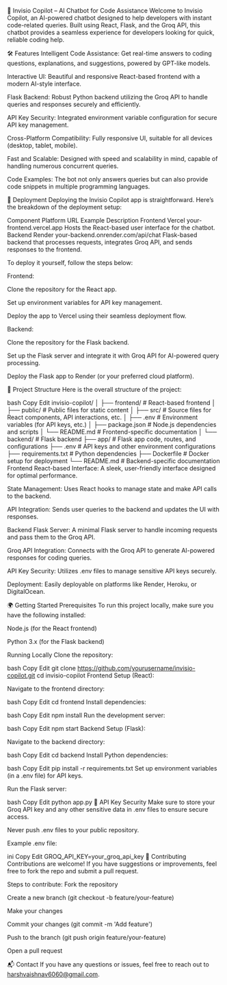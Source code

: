 🤖 Invisio Copilot – AI Chatbot for Code Assistance
Welcome to Invisio Copilot, an AI-powered chatbot designed to help developers with instant code-related queries. Built using React, Flask, and the Groq API, this chatbot provides a seamless experience for developers looking for quick, reliable coding help.

🛠️ Features
Intelligent Code Assistance: Get real-time answers to coding questions, explanations, and suggestions, powered by GPT-like models.

Interactive UI: Beautiful and responsive React-based frontend with a modern AI-style interface.

Flask Backend: Robust Python backend utilizing the Groq API to handle queries and responses securely and efficiently.

API Key Security: Integrated environment variable configuration for secure API key management.

Cross-Platform Compatibility: Fully responsive UI, suitable for all devices (desktop, tablet, mobile).

Fast and Scalable: Designed with speed and scalability in mind, capable of handling numerous concurrent queries.

Code Examples: The bot not only answers queries but can also provide code snippets in multiple programming languages.

🚀 Deployment
Deploying the Invisio Copilot app is straightforward. Here’s the breakdown of the deployment setup:

Component	Platform	URL Example	Description
Frontend	Vercel	your-frontend.vercel.app	Hosts the React-based user interface for the chatbot.
Backend	Render	your-backend.onrender.com/api/chat	Flask-based backend that processes requests, integrates Groq API, and sends responses to the frontend.

To deploy it yourself, follow the steps below:

Frontend:

Clone the repository for the React app.

Set up environment variables for API key management.

Deploy the app to Vercel using their seamless deployment flow.

Backend:

Clone the repository for the Flask backend.

Set up the Flask server and integrate it with Groq API for AI-powered query processing.

Deploy the Flask app to Render (or your preferred cloud platform).

📁 Project Structure
Here is the overall structure of the project:

bash
Copy
Edit
invisio-copilot/
│
├── frontend/                      # React-based frontend
│   ├── public/                    # Public files for static content
│   ├── src/                       # Source files for React components, API interactions, etc.
│   ├── .env                       # Environment variables (for API keys, etc.)
│   ├── package.json               # Node.js dependencies and scripts
│   └── README.md                  # Frontend-specific documentation
│
└── backend/                       # Flask backend
    ├── app/                       # Flask app code, routes, and configurations
    ├── .env                       # API keys and other environment configurations
    ├── requirements.txt           # Python dependencies
    ├── Dockerfile                 # Docker setup for deployment
    └── README.md                  # Backend-specific documentation
Frontend
React-based Interface: A sleek, user-friendly interface designed for optimal performance.

State Management: Uses React hooks to manage state and make API calls to the backend.

API Integration: Sends user queries to the backend and updates the UI with responses.

Backend
Flask Server: A minimal Flask server to handle incoming requests and pass them to the Groq API.

Groq API Integration: Connects with the Groq API to generate AI-powered responses for coding queries.

API Key Security: Utilizes .env files to manage sensitive API keys securely.

Deployment: Easily deployable on platforms like Render, Heroku, or DigitalOcean.

🌍 Getting Started
Prerequisites
To run this project locally, make sure you have the following installed:

Node.js (for the React frontend)

Python 3.x (for the Flask backend)

Running Locally
Clone the repository:

bash
Copy
Edit
git clone https://github.com/yourusername/invisio-copilot.git
cd invisio-copilot
Frontend Setup (React):

Navigate to the frontend directory:

bash
Copy
Edit
cd frontend
Install dependencies:

bash
Copy
Edit
npm install
Run the development server:

bash
Copy
Edit
npm start
Backend Setup (Flask):

Navigate to the backend directory:

bash
Copy
Edit
cd backend
Install Python dependencies:

bash
Copy
Edit
pip install -r requirements.txt
Set up environment variables (in a .env file) for API keys.

Run the Flask server:

bash
Copy
Edit
python app.py
🔐 API Key Security
Make sure to store your Groq API key and any other sensitive data in .env files to ensure secure access.

Never push .env files to your public repository.

Example .env file:

ini
Copy
Edit
GROQ_API_KEY=your_groq_api_key
👥 Contributing
Contributions are welcome! If you have suggestions or improvements, feel free to fork the repo and submit a pull request.

Steps to contribute:
Fork the repository

Create a new branch (git checkout -b feature/your-feature)

Make your changes

Commit your changes (git commit -m 'Add feature')

Push to the branch (git push origin feature/your-feature)

Open a pull request


📬 Contact
If you have any questions or issues, feel free to reach out to harshvaishnav6060@gmail.com.